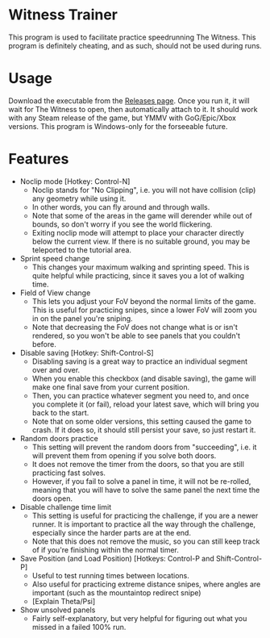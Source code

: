 # Witness Trainer
This program is used to facilitate practice speedrunning The Witness.
This program is definitely cheating, and as such, should not be used during runs.

# Usage
Download the executable from the [Releases page](https://github.com/jbzdarkid/witness-trainer/releases/latest).
Once you run it, it will wait for The Witness to open, then automatically attach to it.
It should work with any Steam release of the game, but YMMV with GoG/Epic/Xbox versions.
This program is Windows-only for the forseeable future.

# Features
- Noclip mode [Hotkey: Control-N]
  * Noclip stands for "No Clipping", i.e. you will not have collision (clip) any geometry while using it.
  * In other words, you can fly around and through walls.
  * Note that some of the areas in the game will derender while out of bounds, so don't worry if you see the world flickering.
  * Exiting noclip mode will attempt to place your character directly below the current view. If there is no suitable ground, you may be teleported to the tutorial area.
- Sprint speed change
  * This changes your maximum walking and sprinting speed. This is quite helpful while practicing, since it saves you a lot of walking time.
- Field of View change
  * This lets you adjust your FoV beyond the normal limits of the game. This is useful for practicing snipes, since a lower FoV will zoom you in on the panel you're sniping.
  * Note that decreasing the FoV does not change what is or isn't rendered, so you won't be able to see panels that you couldn't before.
- Disable saving [Hotkey: Shift-Control-S]
  * Disabling saving is a great way to practice an individual segment over and over.
  * When you enable this checkbox (and disable saving), the game will make one final save from your current position.
  * Then, you can practice whatever segment you need to, and once you complete it (or fail), reload your latest save, which will bring you back to the start.
  * Note that on some older versions, this setting caused the game to crash. If it does so, it should still persist your save, so just restart it.
- Random doors practice
  * This setting will prevent the random doors from "succeeding", i.e. it will prevent them from opening if you solve both doors.
  * It does not remove the timer from the doors, so that you are still practicing fast solves.
  * However, if you fail to solve a panel in time, it will not be re-rolled, meaning that you will have to solve the same panel the next time the doors open.
- Disable challenge time limit
  * This setting is useful for practicing the challenge, if you are a newer runner. It is important to practice all the way through the challenge, especially since the harder parts are at the end.
  * Note that this does not remove the music, so you can still keep track of if you're finishing within the normal timer.
- Save Position (and Load Position) [Hotkeys: Control-P and Shift-Control-P]
  * Useful to test running times between locations.
  * Also useful for practicing extreme distance snipes, where angles are important (such as the mountaintop redirect snipe)
  * [Explain Theta/Psi]
- Show unsolved panels
  * Fairly self-explanatory, but very helpful for figuring out what you missed in a failed 100% run.
